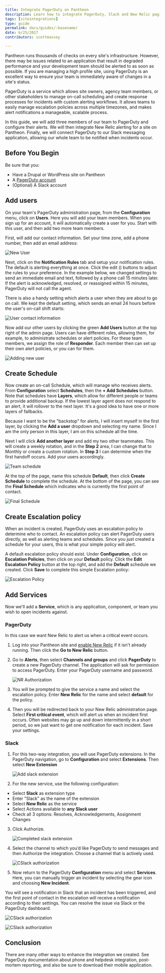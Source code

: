 ```yaml
---
title: Integrate PagerDuty on Pantheon
description: Learn how to integrate PagerDuty, Slack and New Relic paging service with the Pantheon Platform.
tags: [siteintegrations]
type: guide
permalink: docs/guides/:basename/
date: 6/25/2017
contributors: scottmassey

---
```


Pantheon runs thousands of checks on every site's infrastructure. However, there may be issues related to an application that result in degraded performance and your development team should be alerted to as soon as possible. If you are managing a high profile site, using PagerDuty is an excellent way to ensure your team is immediately aware of changes in a site's status. 

PagerDuty is a service which allows site owners, agency team members, or other stakeholders to manage on-call scheduling and create response processes for incidents with custom alerting workflows. It allows teams to easily manage escalation policies across multiple timezones, and makes alert notifications a manageable, scalable process. 

In this guide, we will add three members of our team to PagerDuty and configure their alerts. We will then integrate New Relic alerting for a site on Pantheon. Finally, we will connect PagerDuty to our Slack messaging application, allowing our whole team to be notified when incidents occur.

## Before You Begin
Be sure that you:

- Have a Drupal or WordPress site on Pantheon
- A [PagerDuty account](https://signup.pagerduty.com/accounts/new)
- (Optional) A Slack account


## Add users

On your team's PagerDuty administration page, from the **Configuration** menu, click on **Users**. Here you will add your team members. When you sign up for an account, it will automatically create a user for you. Start with this user, and then add two more team members.

First, will add our contact information. Set your time zone, add a phone number, then add an email address:

![New User](/source/docs/assets/images/integrations/pg-user-contact.png)

Next, click on the **Notification Rules** tab and setup your notification rules. The default is alerting everything at once. Click the edit (<span class="glyphicons glyphicons-edit"></span>) buttons to adjust the rules to your preference. In the example below, we changed settings to send an immediate email and text, followed by a phone call 15 minutes later. If the alert is acknowledged, resolved, or reassigned within 15 minutes, PagerDuty will not call the agent. 

There is also a handy setting which alerts a user when they are about to go on call. We kept the default setting, which sends an email 24 hours before the user's on-call shift starts:

![User contact information](/source/docs/assets/images/integrations/pg-user-notifications.png)


Now add our other users by clicking the green **Add Users** button at the top right of the admin page. Users can have different roles, allowing them, for example, to administrate schedules or alert policies. For these team members, we assign the role of **Responder**. Each member then can set up their own alert policies, or you can for them.

![Adding new user](/source/docs/assets/images/integrations/pagerduty/new_user.png)

## Create Schedule

Now create an on-call Schedule, which will manage who receives alerts. From **Configuration** select **Schedules**, then the **+ Add Schedules** button. Note that schedules have **Layers**, which allow for different people or teams to provide additional backup. If the lowest layer agent does not respond to an alert, it will rollover to the next layer. It's a good idea to have one or more layers of fallbacks.

Because I want to be the "backstop" for alerts, I will insert myself in the first layer, by clicking the **Add a user** dropdown and selecting my name. Since I am the only person in this layer, I am on this schedule all the time.

Next I will click **Add another layer** and add my two other teammates. This will create a weekly rotation, and in the **Step 2** area, I can change that to Monthly or create a custom rotation. In **Step 3** I can determine when the first handoff occurs. Add your users accordingly.

![Team schedule](/source/docs/assets/images/integrations/pagerduty/schedule.png)

At the top of the page, name this schedule **Default**, then click **<span class="glyphicons glyphicons-check"></span>Create Schedule** to complete the schedule. At the bottom of the page, you can see the **Final Schedule** which indicates who is currently the first point of contact.

![Final Schedule](/source/docs/assets/images/integrations/pagerduty/final_schedule.png)

## Create Escalation policy

When an incident is created, PagerDuty uses an escalation policy to determine who to contact. An escalation policy can alert PagerDuty users directly, as well as alerting teams and schedules. Since you just created a schedule for your users, this is what your simple policy will alert. 

A default escalation policy should exist. Under **Configuration**, click on **Escalation Policies**, then click on your **Default** policy. Click the **Edit Escalation Policy** button at the top right, and add the **Default** schedule we created. Click **Save** to complete this simple Escalation policy:

![Escalation Policy](/source/docs/assets/images/integrations/pagerduty/escalation.png)

## Add Services

Now we'll add a **Service**, which is any application, component, or team you wish to open incidents against.

### PagerDuty

In this case we want New Relic to alert us when a critical event occurs.

1. Log into your Pantheon site and [enable New Relic](/docs/new-relic/#activate-new-relic-apm-pro) if it isn't already running. Then click the **<span class="glyphicons glyphicons-check"></span> Go to New Relic** button.

2. Go to **Alerts**, then select **Channels and groups** and click **PagerDuty** to create a new PagerDuty channel. The application will ask for permission to access PagerDuty. Enter your PagerDuty username and password. 

    ![NR Authorization](/source/docs/assets/images/integrations/pagerduty/authorize.png)

3. You will be prompted to give the service a name and select the escalation policy. Enter **New Relic** for the name and select **default** for the policy.

4. Then you will be redirected back to your New Relic administration page. Select **First critical event**, which will alert us when an incident first occurs. Often websites may go up and down intermittently in a short period, so we just want to get one notification for each incident. Save your settings.

### Slack

1. For this two-way integration, you will use PagerDuty extensions. In the PagerDuty navigation, go to **Configuration** and select **Extensions**. Then select **New Extension**

    ![Add slack extension](/source/docs/assets/images/integrations/pagerduty/extensions.png)

2. For the new service, use the following configuration:
 - Select **Slack** as extension type
 - Enter "Slack" as the name of the extension
 - Select **New Relic** as the service
 - Select Actions available to **any Slack user**
 - Check all 3 options: Resolves, Acknowledgements, Assignment Changes

3. Click Authorize. 

    ![Completed slack extension](/source/docs/assets/images/integrations/pagerduty/slack_extension.png)

4. Select the channel to which you’d like PagerDuty to send messages and then Authorize the integration. Choose a channel that is actively used.

    ![CSlack authorization](/source/docs/assets/images/integrations/pagerduty/authorize_slack.png)

5. Now return to the PagerDuty **Configuration** menu and select **Services**. Here, you can manually trigger an incident by selecting the gear icon and choosing **New Incident**.

You will see a notification in Slack that an incident has been triggered, and the first point of contact in the escalation will receive a notification according to their settings. You can resolve the issue via Slack or the PagerDuty dashboard.

![CSlack authorization](/source/docs/assets/images/integrations/pagerduty/slack_notification.png)

![CSlack authorization](/source/docs/assets/images/integrations/pagerduty/email_notification.png)

## Conclusion
There are many other ways to enhance the integration we created. See PagerDuty documentation about phone and helpdesk integration, post-mortem reporting, and also be sure to download their mobile application.

